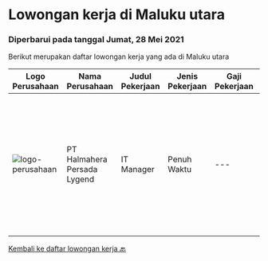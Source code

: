 
  # Lowongan kerja di Maluku utara

  ### Diperbarui pada tanggal Jumat, 28 Mei 2021

  Berikut merupakan daftar lowongan kerja yang ada di Maluku utara

  |Logo Perusahaan | Nama Perusahaan | Judul Pekerjaan | Jenis Pekerjaan | Gaji Pekerjaan | Lokasi | Deskripsi | Tanggal diunggah | Pranala |
  | -------------- | --------------- | --------------- | --------- | --------- | -------------- | ------- | ----------- | ----------- |
  |![logo-perusahaan](https://us.123rf.com/450wm/pavelstasevich/pavelstasevich1811/pavelstasevich181101027/112815900-stock-vector-no-image-available-icon-flat-vector.jpg?ver=6)|PT Halmahera Persada Lygend|IT Manager|Penuh Waktu|---|Halmahera|Memimpin Team IT di Site dan berkoordinasi dengan IT Pusat Mensukseskan semua program kerja yang ada, sesuai dengan blueprint dari Pusat Memastikan...|Selasa, 25 Mei 2021|https://www.jobstreet.co.id/id/job/it-manager-3537883?token=0~bffcfceb-1cfb-4dd8-a3b3-90ba7f7f22c2&sectionRank=1&jobId=jobstreet-id-job-3537883|


  [Kembali ke daftar lowongan kerja 🔙](../README.md#daftar-lowongan-kerja)
  